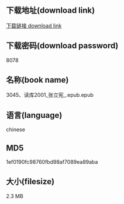 ## 下载地址(download link)
[下载链接 download link](https://voluble-croquembouche-d321dc.netlify.app/?s=3045%E3%80%81%E8%AF%BB%E5%BA%932001_%E5%BC%A0%E7%AB%8B%E5%AE%AA_.epub)

## 下载密码(download password)
8078

## 名称(book name)
3045、读库2001_张立宪_.epub.epub

## 语言(language)
chinese

## MD5
1ef0190fc98760fbd98af7089ea89aba

## 大小(filesize)
2.3 MB
